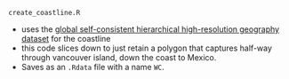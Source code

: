 `create_coastline.R`

+ uses the [global self-consistent hierarchical high-resolution geography dataset](http://www.ngdc.noaa.gov/mgg/shorelines/gshhs.html) for the coastline
+ this code slices down to just retain a polygon that captures half-way through vancouver island, down the coast to Mexico. 
+ Saves as an `.Rdata` file with a name `WC`. 